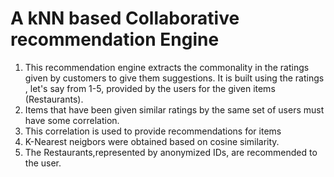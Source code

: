 # A kNN based Collaborative recommendation Engine

1) This recommendation engine extracts the commonality in the ratings given by customers to give them suggestions. It is built using the ratings , let's say from 1-5, provided by the users for the given items (Restaurants). 
2) Items that have been given similar ratings by the same set of users must have some correlation.
3) This correlation is used to provide recommendations for items 
4) K-Nearest neigbors were obtained based on cosine similarity.
5) The Restaurants,represented by anonymized IDs, are recommended to the user. 
